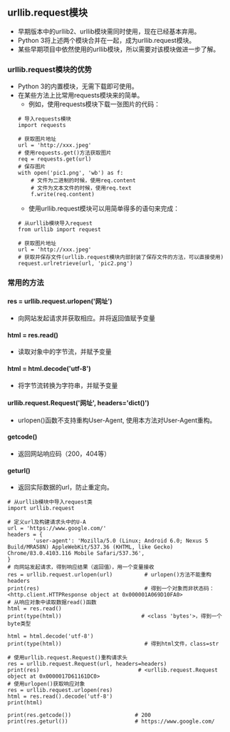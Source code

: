 ## urllib.request模块
- 早期版本中的urllib2、urllib模块需同时使用，现在已经基本弃用。
- Python 3将上述两个模块合并在一起，成为urllib.request模块。
- 某些早期项目中依然使用的urllib模块，所以需要对该模块做进一步了解。

### urllib.request模块的优势
- Python 3的内置模块，无需下载即可使用。
- 在某些方法上比常用requests模块来的简单。
  - 例如，使用requests模块下载一张图片的代码：
  ```
  # 导入requests模块
  import requests
  
  # 获取图片地址
  url = 'http://xxx.jpeg'
  # 使用requests.get()方法获取图片
  req = requests.get(url)
  # 保存图片
  with open('pic1.png', 'wb') as f:
      # 文件为二进制的时候，使用req.content
      # 文件为文本文件的时候，使用req.text
      f.write(req.content)    
  ```
  - 使用urllib.request模块可以用简单得多的语句来完成：
  ```
  # 从urllib模块导入request
  from urllib import request

  # 获取图片地址
  url = 'http://xxx.jpeg'
  # 获取并保存文件(urllib.request模块内部封装了保存文件的方法，可以直接使用)
  request.urlretrieve(url, 'pic2.png')
  ```
  
  
### 常用的方法
#### res = urllib.request.urlopen('网址')
- 向网站发起请求并获取相应。并将返回值赋予变量
#### html = res.read()
- 读取对象中的字节流，并赋予变量
#### html = html.decode('utf-8')
- 将字节流转换为字符串，并赋予变量
#### urllib.request.Request('网址', headers='dict()')
- urlopen()函数不支持重构User-Agent, 使用本方法对User-Agent重构。
#### getcode()
- 返回网站响应码（200，404等）
#### geturl()
- 返回实际数据的url，防止重定向。

```
# 从urllib模块中导入request类
import urllib.request

# 定义url及构建请求头中的U-A
url = 'https://www.google.com/'
headers = {
        'user-agent': 'Mozilla/5.0 (Linux; Android 6.0; Nexus 5 Build/MRA58N) AppleWebKit/537.36 (KHTML, like Gecko) Chrome/83.0.4103.116 Mobile Safari/537.36',
}
# 向网站发起请求，得到响应结果（返回值），用一个变量接收
res = urllib.request.urlopen(url)          # urlopen()方法不能重构headers
print(res)                                 # 得到一个对象而非状态码：<http.client.HTTPResponse object at 0x000001A069D10FA0>
# 从响应对象中读取数据read()函数
html = res.read()
print(type(html))                         # <class 'bytes'>，得到一个byte类型

html = html.decode('utf-8')
print(type(html))                          # 得到html文件，class=str

# 使用urllib.request.Request()重构请求头
res = urllib.request.Request(url, headers=headers)
print(res)                               # <urllib.request.Request object at 0x0000017D61161DC0>
# 使用urlopen()获取响应对象
res = urllib.request.urlopen(res)
html = res.read().decode('utf-8')
print(html)

print(res.getcode())                    # 200
print(res.geturl())                     # https://www.google.com/
```

